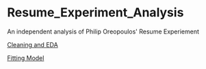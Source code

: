 # Resume_Experiment_Analysis
An independent analysis of Philip Oreopoulos' Resume Experiement


[Cleaning and EDA](https://nbviewer.org/github/ael2193/Resume_Experiment_Analysis/blob/main/Resume%20Experiment%20Cleaning%20and%20Visualization.ipynb#Cleaning-and-Feature-Engineering)

[Fitting Model](https://nbviewer.org/github/ael2193/Resume_Experiment_Analysis/blob/main/Random%20Forest-Feature.ipynb)
